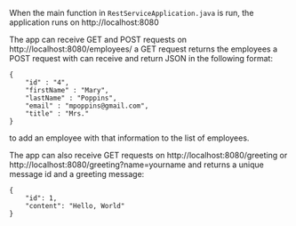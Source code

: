 When the main function in `RestServiceApplication.java` is run, the application runs on http://localhost:8080

The app can receive GET and POST requests on http://localhost:8080/employees/
a GET request returns the employees
a POST request with can receive and return JSON in the following format:
```
{
    "id" : "4",
    "firstName" : "Mary",
    "lastName" : "Poppins",
    "email" : "mpoppins@gmail.com",
    "title" : "Mrs."
}
```
to add an employee with that information to the list of employees.

The app can also receive GET requests on http://localhost:8080/greeting
or http://localhost:8080/greeting?name=yourname
and returns a unique message id and a greeting message:
```
{
    "id": 1,
    "content": "Hello, World"
}
```